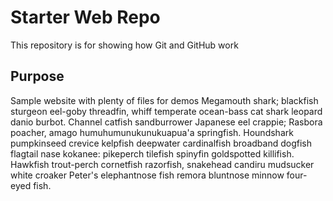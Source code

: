 # Starter Web Repo

This repository is for showing how Git and GitHub work

## Purpose

Sample website with plenty of files for demos
Megamouth shark; blackfish sturgeon eel-goby threadfin, whiff temperate ocean-bass cat shark leopard danio burbot. Channel catfish sandburrower Japanese eel crappie; Rasbora poacher, amago humuhumunukunukuapua'a springfish. Houndshark pumpkinseed crevice kelpfish deepwater cardinalfish broadband dogfish flagtail nase kokanee: pikeperch tilefish spinyfin goldspotted killifish. Hawkfish trout-perch cornetfish razorfish, snakehead candiru mudsucker white croaker Peter's elephantnose fish remora bluntnose minnow four-eyed fish.
